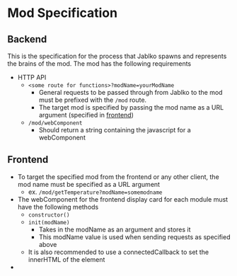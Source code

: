 # Mod Specification

## Backend

This is the specification for the process that Jablko spawns and represents the brains of the mod. The mod has the following requirements

- HTTP API
	- `<some route for functions>?modName=yourModName`
		- General requests to be passed through from Jablko to the mod must be prefixed with the `/mod` route.
		- The target mod is specified by passing the mod name as a URL argument (specified in [frontend](#frontend))
	- `/mod/webComponent`
		- Should return a string containing the javascript for a webComponent

## Frontend

- To target the specified mod from the frontend or any other client, the mod name must be specified as a URL argument 
	- ex. `/mod/getTemperature?modName=somemodname`
- The webComponent for the frontend display card for each module must have the following methods
	- `constructor()`
	- `init(modName)`
		- Takes in the modName as an argument and stores it
		- This modName value is used when sending requests as specified above
	- It is also recommended to use a connectedCallback to set the innerHTML of the element
- 

